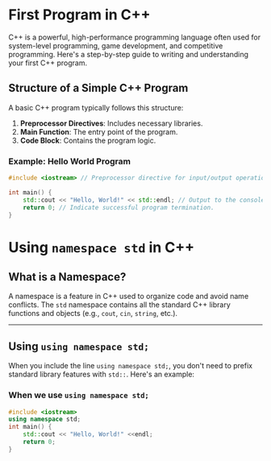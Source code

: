 # First Program in C++

C++ is a powerful, high-performance programming language often used for system-level programming, game development, and competitive programming. Here's a step-by-step guide to writing and understanding your first C++ program.

## Structure of a Simple C++ Program

A basic C++ program typically follows this structure:

1. **Preprocessor Directives**: Includes necessary libraries.
2. **Main Function**: The entry point of the program.
3. **Code Block**: Contains the program logic.



### Example: Hello World Program

```cpp
#include <iostream> // Preprocessor directive for input/output operations.

int main() {
    std::cout << "Hello, World!" << std::endl; // Output to the console.
    return 0; // Indicate successful program termination.
}

```


# Using `namespace std` in C++

## What is a Namespace?
A namespace is a feature in C++ used to organize code and avoid name conflicts. The `std` namespace contains all the standard C++ library functions and objects (e.g., `cout`, `cin`, `string`, etc.).

---

## Using `using namespace std;`

When you include the line `using namespace std;`, you don't need to prefix standard library features with `std::`. Here's an example:

### When we use `using namespace std;`
```cpp
#include <iostream>
using namespace std;
int main() {
    std::cout << "Hello, World!" <<endl;
    return 0;
}
